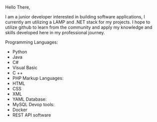 Hello There,

I am a junior developer interested in building software applications, I currently am utilizing a LAMP and .NET stack for my projects. I hope to utilize github to learn from the community and apply my knowledge and skills developed here in my professional journey.

Programming Languages:
   - Python
   - Java
   - C#
   - Visual Basic
   - C ++
   - PHP
Markup Languages:
   - HTML
   - CSS
   - XML
   - YAML
Database:
   - MySQL
Devop tools:
   - Docker
   - REST API software

 
